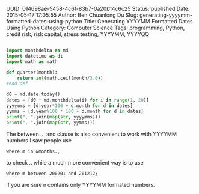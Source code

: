 UUID: 014698ae-5458-4c6f-83b7-0a20b14c6c25
Status: published
Date: 2015-05-17 17:05:55
Author: Ben Chuanlong Du
Slug: generating-yyyymm-formatted-dates-using-python
Title: Generating YYYYMM Formatted Dates Using Python
Category: Computer Science
Tags: programming, Python, credit risk, risk capital, stress testing, YYYYMM, YYYYQQ

```Python

import monthdelta as md
import datetime as dt
import math as math

def quarter(month):
    return int(math.ceil(month/3.0))
#end def

d0 = md.date.today()
dates = [d0 + md.monthdelta(i) for i in range(1, 20)]
yyyymms = [d.year*100 + d.month for d in dates]
yymms = [d.year%100 * 100 + d.month for d in dates]
print(", ".join(map(str, yyyymms)))
print(", ".join(map(str, yymms)))
```

The between ... and clause is also convenient to work with YYYYMM numbers
I saw people use 
```SAS
where m in &months.;
```
to check ..
while a much more convenient way is to use 
```SAS
where m between 200201 and 201212;
```
if you are sure `m` contains only YYYYMM formated numbers.

